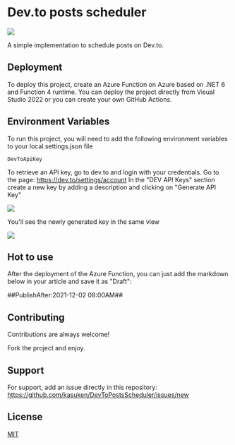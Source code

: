 # Dev.to posts scheduler

![](https://countrush-prod.azurewebsites.net/l/badge/?repository=kasuken.devtopostsscheduler)

A simple implementation to schedule posts on Dev.to.
## Deployment

To deploy this project, create an Azure Function on Azure based on .NET 6 and Function 4 runtime.
You can deploy the project directly from Visual Studio 2022 or you can create your own GitHub Actions.

## Environment Variables

To run this project, you will need to add the following environment variables to your local.settings.json file

`DevToApiKey`

To retrieve an API key, go to dev.to and login with your credentials.
Go to the page: https://dev.to/settings/account
In the "DEV API Keys" section create a new key by adding a description and clicking on "Generate API Key"

![](https://user-images.githubusercontent.com/146201/64421366-af3f8b00-d0a1-11e9-8ff6-7cc0ca6e854e.png)

You'll see the newly generated key in the same view

![](https://user-images.githubusercontent.com/146201/64421367-af3f8b00-d0a1-11e9-9831-73d3bdfdff66.png)

## Hot to use
After the deployment of the Azure Function, you can just add the markdown below in your article and save it as "Draft":

##PublishAfter:2021-12-02 08:00AM##

## Contributing

Contributions are always welcome!

Fork the project and enjoy.


## Support

For support, add an issue directly in this repository: https://github.com/kasuken/DevToPostsScheduler/issues/new


## License

[MIT](https://choosealicense.com/licenses/mit/)


